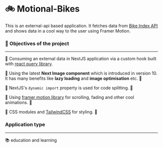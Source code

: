 # 🚲 Motional-Bikes

This is an external-api based application. It fetches data from [Bike Index API](https://bikeindex.org/documentation/api_v3#!/selections/GET_version_selections_colors_format_get_0) and shows data in a cool way to the user using Framer Motion.

### 🎯 Objectives of the project 
---
🚀 Consuming an external data in NextJS application via a custom hook built with [react query library](https://github.com/tannerlinsley/react-query).

🚀 Using the latest **Next Image component** which is introduced in version 10. It has many benefits like **lazy loading** and **image optimisation** etc. 😬

🚀 NextJS's `dynamic import` property is used for code splitting. 🏬

🚀 Using [framer motion library](https://github.com/framer/motion) for scrolling, fading and other cool animations. 🎥

🚀 CSS modules and [TailwindCSS](https://tailwindcss.com/) for styling. 🌈

### Application type
---
📚 education and learning 
